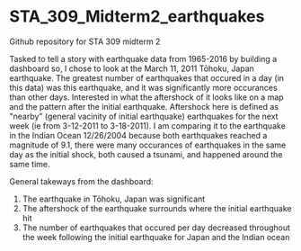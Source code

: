 # STA_309_Midterm2_earthquakes
Github repository for STA 309 midterm 2


Tasked to tell a story with earthquake data from 1965-2016 by building a dashboard
  so, I chose to look at the March 11, 2011 Tōhoku, Japan earthquake.
The greatest number of earthquakes that occured in a day (in this data) was this earthquake,
  and it was significantly more occurances than other days.
Interested in what the aftershock of it looks like on a map 
  and the pattern after the initial earthquake. 
Aftershock here is defined as "nearby" (general vacinity of initial earthquake) 
  earthquakes for the next week (ie from 3-12-2011 to 3-18-2011).
 I am comparing it to the earthquake in the Indian Ocean 12/26/2004 because
  both earthquakes reached a magnitude of 9.1, there were many occurances of earthquakes in the 
  same day as the initial shock, both caused a tsunami, and happened around the same time. 

General takeways from the dashboard:
1. The earthquake in Tōhoku, Japan was significant
2. The aftershock of the earthquake surrounds where the initial earthquake hit
3. The number of earthquakes that occured per day decreased throughout the week following the initial earthquake for Japan and the Indian ocean
